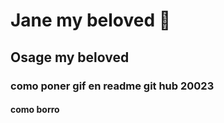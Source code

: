 # Jane my beloved 🐀
## Osage my beloved
### como poner gif en readme git hub 20023 
#### como borro
